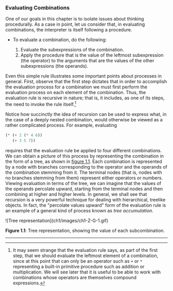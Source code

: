 ### Evaluating Combinations

One of our goals in this chapter is to isolate issues about thinking procedurally. As a case in point, let us consider that, in evaluating combinations, the interpreter is itself following a procedure.

* To evaluate a combination, do the following: 

    1.  Evaluate the subexpressions of the combination.
    1.  Apply the procedure that is the value of the leftmost subexpression (the operator) to the arguments that are the values of the other subexpressions (the operands).
    
Even this simple rule illustrates some important points about processes in general. First, observe that the first step dictates that in order to accomplish the evaluation process for a combination we must first perform the evaluation process on each element of the combination. Thus, the evaluation rule is recursive in nature; that is, it includes, as one of its steps, the need to invoke the rule itself.[^1]

Notice how succinctly the idea of recursion can be used to express what, in the case of a deeply nested combination, would otherwise be viewed as a rather complicated process. For example, evaluating

```lisp
(* (+ 2 (* 4 6))
   (+ 3 5 7))
```

requires that the evaluation rule be applied to four different combinations. We can obtain a picture of this process by representing the combination in the form of a tree, as shown in [figure 1.1](#figure-1). Each combination is represented by a node with branches corresponding to the operator and the operands of the combination stemming from it. The terminal nodes (that is, nodes with no branches stemming from them) represent either operators or numbers. Viewing evaluation in terms of the tree, we can imagine that the values of the operands percolate upward, starting from the terminal nodes and then combining at higher and higher levels. In general, we shall see that recursion is a very powerful technique for dealing with hierarchical, treelike objects. In fact, the "percolate values upward" form of the evaluation rule is an example of a general kind of process known as *tree accumulation*.

<a name="figure-1"/>
![Tree representation](ch1/images/ch1-Z-G-1.gif)

**Figure 1.1**:  Tree representation, showing the value of each subcombination.

----

[^1]: It may seem strange that the evaluation rule says, as part of the first step, that we should evaluate the leftmost element of a combination, since at this point that can only be an operator such as ``+`` or ``*`` representing a built-in primitive procedure such as addition or multiplication. We will see later that it is useful to be able to work with combinations whose operators are themselves compound expressions. 